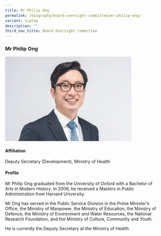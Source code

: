 ```yaml
---
title: Mr Philip Ong
permalink: /biography/board-oversight-committee/mr-philip-ong/
variant: tiptap
description: ""
third_nav_title: Board Oversight Committee
---
```

<h3>Mr Philip Ong</h3><div class="isomer-image-wrapper"><img style="width: 82%;" height="auto" width="100%" alt="" src="/images/Biography/Board Oversight Committee/ds_philip_ong_profile_pic.jpg"></div><h4>Affiliation</h4><p>Deputy Secretary (Development), Ministry of Health</p><h4>Profile</h4><p>Mr Philip Ong graduated from the University of Oxford with a Bachelor of Arts in Modern History. In 2006, he received a Masters in Public Administration from Harvard University.</p><p>Mr Ong has served in the Public Service Division in the Prime Minister’s Office, the Ministry of Manpower, the Ministry of Education, the Ministry of Defence, the Ministry of Environment and Water Resources, the National Research Foundation, and the Ministry of Culture, Community and Youth.</p><p>He is currently the Deputy Secretary at the Ministry of Health.</p><p></p>